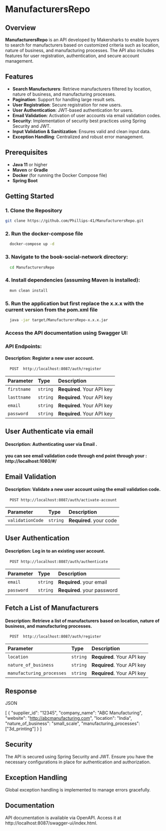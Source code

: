 # ManufacturersRepo

## Overview
**ManufacturersRepo** is an API developed by Makersharks to enable buyers to search for manufacturers based on customized criteria such as location, nature of business, and manufacturing processes. The API also includes features for user registration, authentication, and secure account management.

## Features
- **Search Manufacturers**: Retrieve manufacturers filtered by location, nature of business, and manufacturing processes.
- **Pagination**: Support for handling large result sets.
- **User Registration**: Secure registration for new users.
- **User Authentication**: JWT-based authentication for users.
- **Email Validation**: Activation of user accounts via email validation codes.
- **Security**: Implementation of security best practices using Spring Security and JWT.
- **Input Validation & Sanitization**: Ensures valid and clean input data.
- **Exception Handling**: Centralized and robust error management.

## Prerequisites
- **Java 11** or higher
- **Maven** or **Gradle**
- **Docker** (for running the Docker Compose file)
- **Spring Boot**

## Getting Started

### 1. Clone the Repository
```bash
git clone https://github.com/Phillips-41/ManufacturersRepo.git
```
### 2. Run the docker-compose file
```bash
  docker-compose up -d
  ```
### 3. Navigate to the book-social-network directory:
```bash
  cd ManufacturersRepo
 ``` 
### 4. Install dependencies (assuming Maven is installed):
```bash
  mvn clean install
  ```
### 5. Run the application but first replace the x.x.x with the current version from the pom.xml file
```bash
  java -jar target/ManufacturersRepo-x.x.x.jar
  ```
### Access the API documentation using Swagger UI:
### API Endpoints:



####  Description: Register a new user account.




```http
  POST  http://localhost:8087/auth/register 
```

| Parameter | Type     | Description                |
| :-------- | :------- | :------------------------- |
| `firstname` | `string` | **Required**. Your API key |
| `lasttname` | `string` | **Required**. Your API key |
| `email` | `string` | **Required**. Your API key |
| `password` | `string` | **Required**. Your API key |



## User Authenticate via email

#### Description: Authenticating user via Email .



#### you can see email validation code through end point through your : http://localhost:1080/#/
## Email Validation
#### Description: Validate a new user account using the email validation code.
```http
  POST http://localhost:8087/auth/activate-account 
```

| Parameter | Type     | Description                       |
| :-------- | :------- | :-------------------------------- |
| `validationCode`      | `string` | **Required**. your code |



## User Authentication

#### Description: Log in to an existing user account.

```http
  POST http://localhost:8087/auth/authenticate 
```

| Parameter | Type     | Description                       |
| :-------- | :------- | :-------------------------------- |
| `email`      | `string` | **Required**. your email |
| `password`      | `string` | **Required**. your password |

## Fetch a List of Manufacturers

#### Description: Retrieve a list of manufacturers based on location, nature of business, and manufacturing processes.
```http
  POST  http://localhost:8087/auth/register 
```

| Parameter | Type     | Description                |
| :-------- | :------- | :------------------------- |
| `location` | `string` | **Required**. Your API key |
| `nature_of_business` | `string` | **Required**. Your API key |
| `manufacturing_processes` | `string` | **Required**. Your API key |



## Response
JSON

[
  {
    "supplier_id": "12345",
    "company_name": "ABC Manufacturing",
    "website": "http://abcmanufacturing.com",
    "location": "India",
    "nature_of_business": "small_scale",
    "manufacturing_processes": ["3d_printing"]
  }
]


## Security
The API is secured using Spring Security and JWT. Ensure you have the necessary configurations in place for authentication and authorization.

## Exception Handling
Global exception handling is implemented to manage errors gracefully.

## Documentation
API documentation is available via OpenAPI. Access it at http://localhost:8087/swagger-ui/index.html.
